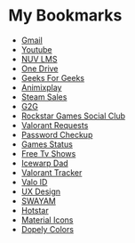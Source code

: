 # My Bookmarks 

<ul>
<li> <a href="https://mail.google.com/mail/u/0/#inbox">Gmail</a></li>
<li> <a href="https://youtube.com/">Youtube</a></li>
<li> <a href="http://lms.nuv.ac.in/">NUV LMS</a></li>
<li> <a href="https://nuvuniversity-my.sharepoint.com/personal/20124038_nuv_ac_in/_layouts/15/onedrive.aspx">One Drive</a></li>
<li> <a href="https://www.geeksforgeeks.org/">Geeks For Geeks</a></li>
<li> <a href="https://animixplay.to/">Animixplay</a></li>
<li> <a href="https://steamdb.info/sales/history/">Steam Sales</a></li>
<li> <a href="https://www.g2g.com/">G2G</a></li>
<li> <a href="https://socialclub.rockstargames.com/">Rockstar Games Social Club</a></li>
<li> <a href="https://support-valorant.riotgames.com/hc/en-us/requests">Valorant Requests</a></li>
<li> <a href="https://passwords.google.com/checkup/results?ep=2&rvt=N66qCiDWM1R9fkDdkwFcegOo0-4:1646062874178&continue=https://myaccount.google.com/security-checkup/6?continue%3Dhttps%253A%252F%252Fmyaccount.google.com%252F%253Fhl%253Den%2526utm_source%253DOGB%2526utm_medium%253Dact%2526pli%253D1%2526nlr%253D1&rapt=AEjHL4OvO2f3AYXjKKcFNM-Pub6OS8FhvcP2UDneChxHPikYpGIgtgJWF8mhXofENITabVWfgYvV19AKiw1WcAypm_YnfQP55A">Password Checkup</a></li>
<li> <a href="https://gamestatus.info/?lg=en">Games Status</a></li>
<li> <a href="https://freetvshows.watch/">Free Tv Shows</a></li>
<li> <a href="https://icewarp.alembic.co.in/webmail/#sign-in-password"> Icewarp Dad</a></li>
<li> <a href="https://tracker.gg/valorant/profile/riot/SouL%E6%AD%BBCode%23GAME/overview?playlist=spikerush">Valorant Tracker</a></li>
<li> <a href="https://www.g2g.com/offer/EU---DIAMOND-1---LV-79---FULL-Agents---BEST-SKINS---No-of-Skins--31---FULL-ACCESS---SPENT-16K--VP?service_id=lgc_service_5&brand_id=lgc_game_27301&offer_id=26470493">Valo ID</a></li>
<li> <a href="https://www.coursera.org/learn/foundations-user-experience-design/home/week/1">UX Design</a></li>
<li> <a href="https://onlinecourses.nptel.ac.in/noc22_cs78/unit?unit=25&lesson=33">SWAYAM</a></li>
<li> <a href="https://www.hotstar.com/in">Hotstar</a></li>
<li> <a href="https://fonts.google.com/icons?selected=Material+Icons">Material Icons</a></li>
<li> <a href="https://colors.dopely.top/palettes">Dopely Colors</a></li>
<!---<li> <a href=""></a></li>-->
</ul>
